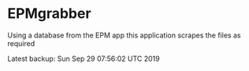 # EPMgrabber
Using a database from the EPM app this application scrapes the files as required


Latest backup: Sun Sep 29 07:56:02 UTC 2019
